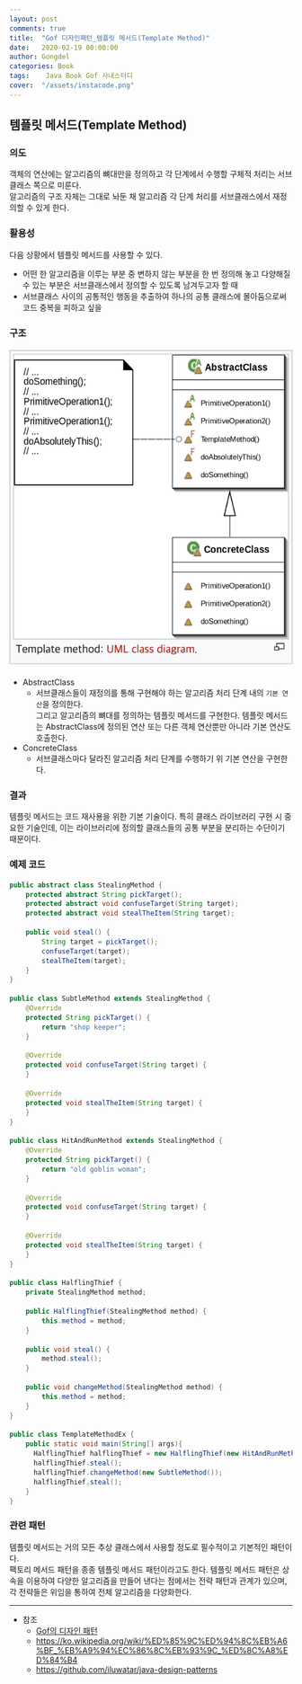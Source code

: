 ```yaml
---
layout: post
comments: true
title:  "Gof 디자인패턴_템플릿 메서드(Template Method)"
date:   2020-02-19 00:00:00
author: Gongdel
categories: Book
tags:	 Java Book Gof 사내스터디
cover:  "/assets/instacode.png"
---
```

## 템플릿 메서드(Template Method)
### 의도
객체의 연산에는 알고리즘의 뼈대만을 정의하고 각 단계에서 수행할 구체적 처리는 서브클래스 쪽으로 미룬다.  
알고리즘의 구조 자체는 그대로 놔둔 채 알고리즘 각 단계 처리를 서브클래스에서 재정의할 수 있게 한다.

### 활용성
다음 상황에서 템플릿 메서드를 사용할 수 있다.
+ 어떤 한 알고리즘을 이루는 부분 중 변하지 않는 부분을 한 번 정의해 놓고 다양해질 수 있는 부분은 서브클래스에서 정의할 수 있도록 남겨두고자 할 때  
+ 서브클래스 사이의 공통적인 행동을 추출하여 하나의 공통 클래스에 몰아둠으로써 코드 중복을 피하고 싶을 

### 구조
![alt](/assets/gof/images/gof-design-patterns-templateMethod.png)

+ AbstractClass
	- 서브클래스들이 재정의를 통해 구현해야 하는 알고리즘 처리 단계 내의 `기본 연산`을 정의한다.  
	그리고 알고리즘의 뼈대를 정의하는 템플릿 메서드를 구현한다. 템플릿 메서드는 AbstractClass에 정의된 연산 또는 다른 객체 연산뿐만 아니라 기본 연산도 호출한다.
+ ConcreteClass
	- 서브클래스마다 달라진 알고리즘 처리 단계를 수행하기 위 기본 연산을 구현한다.
	
### 결과
템플릿 메서드는 코드 재사용을 위한 기본 기술이다. 특히 클래스 라이브러리 구현 시 중요한 기술인데, 이는 라이브러리에 정의할 클래스들의 공통 부분을 분리하는 수단이기 때문이다.

### 예제 코드
~~~java
public abstract class StealingMethod {
	protected abstract String pickTarget();
	protected abstract void confuseTarget(String target);
	protected abstract void stealTheItem(String target);
	
	public void steal() {
		String target = pickTarget();
		confuseTarget(target);
		stealTheItem(target);
	}
}

public class SubtleMethod extends StealingMethod {
	@Override
	protected String pickTarget() {
		return "shop keeper";
	}
	
	@Override
	protected void confuseTarget(String target) {
	}
	
	@Override
	protected void stealTheItem(String target) {
	}
}

public class HitAndRunMethod extends StealingMethod {
	@Override
	protected String pickTarget() {
		return "old goblin woman";
	}
	
	@Override
	protected void confuseTarget(String target) {
	}
	
	@Override
	protected void stealTheItem(String target) {
	}
}

public class HalflingThief {
	private StealingMethod method;
	
	public HalflingThief(StealingMethod method) {
		this.method = method;
	}
	
	public void steal() {
		method.steal();
	}
	
	public void changeMethod(StealingMethod method) {
		this.method = method;
	}
}

public class TemplateMethodEx {
	public static void main(String[] args){
	  HalflingThief halflingThief = new HalflingThief(new HitAndRunMethod());
	  halflingThief.steal();
	  halflingThief.changeMethod(new SubtleMethod());
	  halflingThief.steal();
	}
}
~~~

### 관련 패턴
템플릿 메서드는 거의 모든 추상 클래스에서 사용할 정도로 필수적이고 기본적인 패턴이다.  
팩토리 메서드 패턴을 종종 템플릿 메서드 패턴이라고도 한다. 템플릿 메서드 패턴은 상속을 이용하여 다양한 알고리즘을 만들어 낸다는 점에서는 전략 패턴과 관계가 있으며, 각 전략들은 위임을 통하여 전체 알고리즘을 다양화한다.  
  
  
---

- 참조
	+ [Gof의 디자인 패턴](https://www.google.com/search?newwindow=1&sxsrf=ACYBGNTM3TLPpNtM8XVERiP7AyPyLDi3sQ%3A1572758465286&ei=wWO-XfOOEcTGmAWs26i4Cw&q=gof%EC%9D%98+%EB%94%94%EC%9E%90%EC%9D%B8%ED%8C%A8%ED%84%B4&oq=gof&gs_l=psy-ab.1.1.35i39l2j0i67j0j0i131l4j0j0i131.1801221.1802149..1803884...0.1..0.188.465.0j3......0....1..gws-wiz.......0i71.wMtI5vf-WEU)	
	+ <https://ko.wikipedia.org/wiki/%ED%85%9C%ED%94%8C%EB%A6%BF_%EB%A9%94%EC%86%8C%EB%93%9C_%ED%8C%A8%ED%84%B4>
	+ <https://github.com/iluwatar/java-design-patterns>
